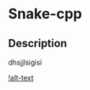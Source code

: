 # Snake-cpp

## Description
dhsjjlsigisi

[!alt-text](https://github.com/Sanchit-sk/Snake-cpp/blob/main/2021-02-11%20(10).png)
